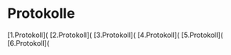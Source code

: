 # Protokolle

[1.Protokoll](
[2.Protokoll](
[3.Protokoll](
[4.Protokoll](
[5.Protokoll](
[6.Protokoll](
